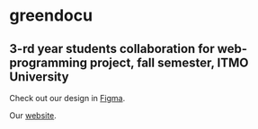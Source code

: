 # greendocu
## 3-rd year students collaboration for web-programming project, fall semester, ITMO University

Check out our design in [Figma](https://www.figma.com/file/7NqO3rY8octeNcXfofowjX/Untitled?node-id=0%3A1&t=WLnND5wiAxwcmKHV-1 "The best online-sudoku design you've ever seen").

Our [website](https://blabla9111.github.io/ "Greendocu"). 
